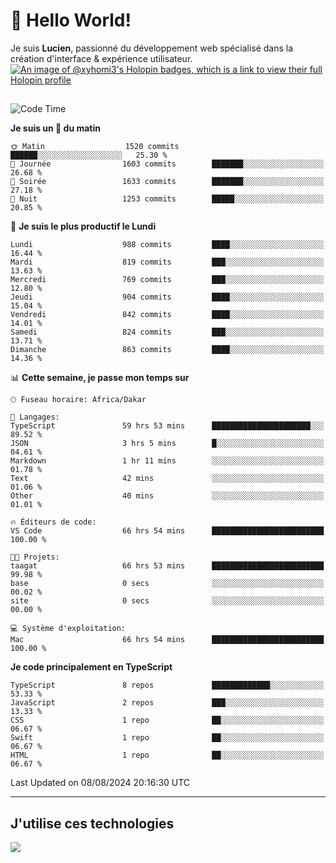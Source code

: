 # 👋 Hello World!

Je suis **Lucien**, passionné du développement web spécialisé dans la création d'interface & expérience utilisateur.
[![An image of @xyhomi3's Holopin badges, which is a link to view their full Holopin profile](https://holopin.me/xyhomi3)](https://holopin.io/@xyhomi3)

##

<!--START_SECTION:waka-->
![Code Time](http://img.shields.io/badge/Code%20Time-1%2C734%20hrs%2012%20mins-blue)

**Je suis un 🐤 du matin** 

```text
🌞 Matin                  1520 commits        ██████░░░░░░░░░░░░░░░░░░░   25.30 % 
🌆 Journée                1603 commits        ███████░░░░░░░░░░░░░░░░░░   26.68 % 
🌃 Soirée                 1633 commits        ███████░░░░░░░░░░░░░░░░░░   27.18 % 
🌙 Nuit                   1253 commits        █████░░░░░░░░░░░░░░░░░░░░   20.85 % 
```
📅 **Je suis le plus productif le Lundi** 

```text
Lundi                    988 commits         ████░░░░░░░░░░░░░░░░░░░░░   16.44 % 
Mardi                    819 commits         ███░░░░░░░░░░░░░░░░░░░░░░   13.63 % 
Mercredi                 769 commits         ███░░░░░░░░░░░░░░░░░░░░░░   12.80 % 
Jeudi                    904 commits         ████░░░░░░░░░░░░░░░░░░░░░   15.04 % 
Vendredi                 842 commits         ████░░░░░░░░░░░░░░░░░░░░░   14.01 % 
Samedi                   824 commits         ███░░░░░░░░░░░░░░░░░░░░░░   13.71 % 
Dimanche                 863 commits         ████░░░░░░░░░░░░░░░░░░░░░   14.36 % 
```


📊 **Cette semaine, je passe mon temps sur** 

```text
🕑︎ Fuseau horaire: Africa/Dakar

💬 Langages: 
TypeScript               59 hrs 53 mins      ██████████████████████░░░   89.52 % 
JSON                     3 hrs 5 mins        █░░░░░░░░░░░░░░░░░░░░░░░░   04.61 % 
Markdown                 1 hr 11 mins        ░░░░░░░░░░░░░░░░░░░░░░░░░   01.78 % 
Text                     42 mins             ░░░░░░░░░░░░░░░░░░░░░░░░░   01.06 % 
Other                    40 mins             ░░░░░░░░░░░░░░░░░░░░░░░░░   01.01 % 

🔥 Éditeurs de code: 
VS Code                  66 hrs 54 mins      █████████████████████████   100.00 % 

🐱‍💻 Projets: 
taagat                   66 hrs 53 mins      █████████████████████████   99.98 % 
base                     0 secs              ░░░░░░░░░░░░░░░░░░░░░░░░░   00.02 % 
site                     0 secs              ░░░░░░░░░░░░░░░░░░░░░░░░░   00.00 % 

💻 Système d'exploitation: 
Mac                      66 hrs 54 mins      █████████████████████████   100.00 % 
```

**Je code principalement en TypeScript** 

```text
TypeScript               8 repos             █████████████░░░░░░░░░░░░   53.33 % 
JavaScript               2 repos             ███░░░░░░░░░░░░░░░░░░░░░░   13.33 % 
CSS                      1 repo              ██░░░░░░░░░░░░░░░░░░░░░░░   06.67 % 
Swift                    1 repo              ██░░░░░░░░░░░░░░░░░░░░░░░   06.67 % 
HTML                     1 repo              ██░░░░░░░░░░░░░░░░░░░░░░░   06.67 % 
```




 Last Updated on 08/08/2024 20:16:30 UTC
<!--END_SECTION:waka-->
---

## J'utilise ces technologies

<p align="left">
  <a href="https://skillicons.dev">
    <img src="https://skillicons.dev/icons?i=ts,js,md,scss,tailwind,react,docker,express,astro,vite,nextjs,vercel,figma,ableton" />
  </a>
</p>

